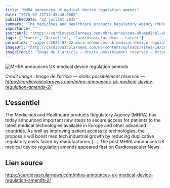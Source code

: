 ```yaml
---
title: "MHRA announces UK medical device regulation amends"
date: "2025-07-22T13:45:40.000Z"
publishedDate: "22 juillet 2025"
summary: "The Medicines and Healthcare products Regulatory Agency (MHRA) has today announced important new steps to secure access for patients to the latest medical technologies available in Europe and other advanced countries. As well as improving patient access to technologies, the proposals will boost med tech industrial growth by reducing duplicative regulatory costs faced by manufacturers [&#8230;] The post MHRA announces UK medical device regulation amends appeared first on Cardiovascular News ."
importance: ""
sourceUrl: "https://cardiovascularnews.com/mhra-announces-uk-medical-device-regulation-amends-2/"
tags: ["France", "Actualité", "Cardiovascular News — Latest"]
permalink: "/papers/2025-07-22-mhra-announces-uk-medical-device-regulation-amends"
imageUrl: "http://cardiovascularnews.com/wp-content/uploads/sites/14/2025/07/arseny-togulev-DE6rYp1nAho-unsplash-1024x576.jpg"
imageCredit: "Image de l’article — droits possiblement réservés — https://cardiovascularnews.com/mhra-announces-uk-medical-device-regulation-amends-2/"
---
```


![MHRA announces UK medical device regulation amends](http://cardiovascularnews.com/wp-content/uploads/sites/14/2025/07/arseny-togulev-DE6rYp1nAho-unsplash-1024x576.jpg)

*Crédit image : Image de l’article — droits possiblement réservés — https://cardiovascularnews.com/mhra-announces-uk-medical-device-regulation-amends-2/*

## L’essentiel

The Medicines and Healthcare products Regulatory Agency (MHRA) has today announced important new steps to secure access for patients to the latest medical technologies available in Europe and other advanced countries. As well as improving patient access to technologies, the proposals will boost med tech industrial growth by reducing duplicative regulatory costs faced by manufacturers [&#8230;] The post MHRA announces UK medical device regulation amends appeared first on Cardiovascular News .

## Lien source

https://cardiovascularnews.com/mhra-announces-uk-medical-device-regulation-amends-2/
